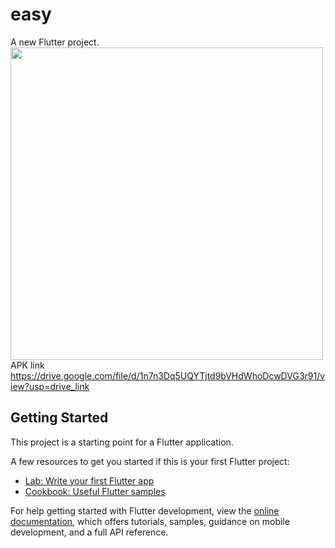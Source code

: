 # easy


A new Flutter project.
<img src= "https://github.com/gopikarp/eazy_rent-app-ui/assets/100861026/01d9c9f1-c8d4-4cb3-b76a-f7de9eec9e7d" height="500"> <br>
APK link https://drive.google.com/file/d/1n7n3Dq5UQYTjtd9bVHdWhoDcwDVG3r91/view?usp=drive_link

## Getting Started

This project is a starting point for a Flutter application.

A few resources to get you started if this is your first Flutter project:

- [Lab: Write your first Flutter app](https://docs.flutter.dev/get-started/codelab)
- [Cookbook: Useful Flutter samples](https://docs.flutter.dev/cookbook)

For help getting started with Flutter development, view the
[online documentation](https://docs.flutter.dev/), which offers tutorials,
samples, guidance on mobile development, and a full API reference.
